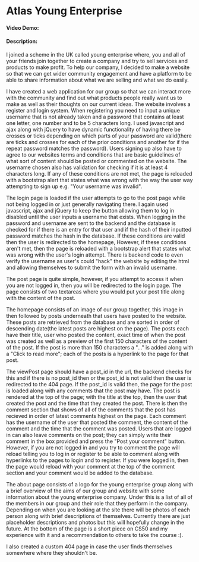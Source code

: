 # Atlas Young Enterprise
#### Video Demo: 
#### Description:
I joined a scheme in the UK called young enterprise where, you and all of your friends join together to create a company and try to sell services and products to make profit. To help our company, I decided to make a website so that we can get wider community engagement and have a platform to be able to share information about what we are selling and what we do easily.

I have created a web application for our group so that we can interact more with the community and find out what products people really want us to make as well as their thoughts on our current ideas. The website involves a register and login system. When registering you need to input a unique username that is not already taken and a password that contains at least one letter, one number and to be 5 characters long. I used javascript and ajax along with jQuery to have dynamic functionality of having there be crosses or ticks depending on which parts of your password are valid(there are ticks and crosses for each of the prior conditions and another for if the repeat password matches the password). Users signing up also have to agree to our websites terms and conditions that are basic  guidelines of what sort of content should be posted or commented on the website. The username chosen also has validation for checking if it is at least 4 characters long. If any of these conditions are not met, the page is reloaded with a bootstrap alert that states what was wrong with the way the user way attempting to sign up e.g. "Your username was invalid".

The login page is loaded if the user attempts to go to the post page while not being logged in or just generally navigating there. I again used javascript, ajax and jQuery to keep the button allowing them to log in disabled until the user inputs a username that exists. When logging in the password and username are sent to the backend and the database is checked for if there is an entry for that user and if the hash of their inputted password matches the hash in the database. If these conditions are valid then the user is redirected to the homepage, However, if these conditions aren't met, then the page is reloaded with a bootstrap alert that states what was wrong with the user's login attempt. There is backend code to even verify the username as user's could "hack" the website by editing the html and allowing themselves to submit the form with an invalid username.

The post page is quite simple, however, if you attempt to access it when you are not logged in, then you will be redirected to the login page. The page consists of two textareas where you would put your post title along with the content of the post.

The homepage consists of an image of our group together, this image in then followed by posts underneath that users have posted to the website. These posts are retrieved from the database and are sorted in order of descending date(the latest posts are highest on the page). The posts each have their title, user who posted the content, exact time of when the post was created as well as a preview of the first 150 characters of the content of the post. If the post is more than 150 characters a "..." is added along with a "Click to read more"; each of the posts is a hyperlink to the page for that post.

The viewPost page should have a post_id in the url, the backend checks for this and if there is no post_id then or the post_id is not valid then the user is redirected to the 404 page. If the post_id is valid then, the page for the post is loaded along with any comments that the post may have. The post is rendered at the top of the page; with the title at the top, then the user that created the post and the time that they created the post. There is then the comment section that shows of all of the comments that the post has recieved in order of latest comments highest on the page. Each comment has the username of the user that posted the comment, the content of the comment and the time that the comment was posted. Users that are logged in can also leave comments on the post; they can simply write their comment in the box provided and press the "Post your comment" button. However, if you are not logged in and you try to comment the page will reload telling you to log in or register to be able to comment along with hyperlinks to the pages to login and to register. If you were logged in, then the page would reload with your comment at the top of the comment section and your comment would be added to the database.

The about page consists of a logo for the young enterprise group along with a brief overview of the aims of our group and website with some information about the young enterprise company. Under this is a list of all of the members in our group and their role that they perform in the company. Depending on when you are looking at the site there will be photos of each person along with brief descriptions of themselves. Currently there are just placeholder descriptions and photos but this will hopefully change in the future. At the bottom of the page is a short piece on CS50 and my experience with it and a recommendation to others to take the course :).

I also created a custom 404 page in case the user finds themselves somewhere where they shouldn't be.